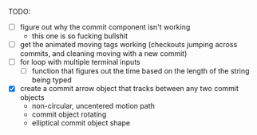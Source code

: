 TODO:
- [ ] figure out why the commit component isn't working
    * this one is so fucking bullshit
- [ ] get the animated moving tags working (checkouts jumping across commits, and cleaning moving with a new commit)
- [ ] for loop with multiple terminal inputs
	- [ ] function that figures out the time based on the length of the string being typed
- [x] create a commit arrow object that tracks between any two commit objects
    * non-circular, uncentered motion path
    * commit object rotating
    * elliptical commit object shape
